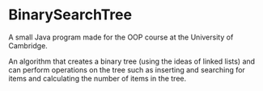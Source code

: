 # BinarySearchTree

A small Java program made for the OOP course at the University of Cambridge.

An algorithm that creates a binary tree (using the ideas of linked lists) and can perform operations on the tree such as inserting and searching for items and calculating the number of items in the tree. 
